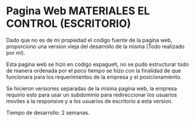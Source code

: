 # Pagina Web MATERIALES EL CONTROL (ESCRITORIO)

Dado que no es de mi propiedad el codigo fuente de la pagina web, proporciono una version vieja del desarrollo de la misma (Todo realizado por mi).

Esta pagina web se hizo en codigo espagueti, no se pudo estructurar todo de manera ordenada por el poco tiempo se hizo con la finalidad de que funcionara para los requerimientos de la empresa y el posicionamiento.

Se hicieron versiones separadas de la misma pagina web, la empresa requirio esto para usar un subdominio para redireccionar los usuarios moviles a la responsive y a los usuarios de escritorio a esta version.

Tiempo de desarrollo: 2 semanas.
